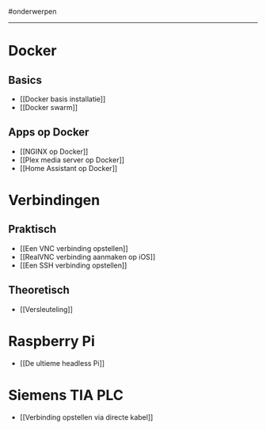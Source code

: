 
#onderwerpen

---
# Docker
## Basics
* [[Docker basis installatie]]
* [[Docker swarm]]
## Apps op Docker
* [[NGINX op Docker]]
* [[Plex media server op Docker]]
* [[Home Assistant op Docker]]
# Verbindingen
## Praktisch
* [[Een VNC verbinding opstellen]]
* [[RealVNC verbinding aanmaken op iOS]]
* [[Een SSH verbinding opstellen]]

## Theoretisch
* [[Versleuteling]]
# Raspberry Pi
* [[De ultieme headless Pi]]

# Siemens TIA PLC
* [[Verbinding opstellen via directe kabel]]